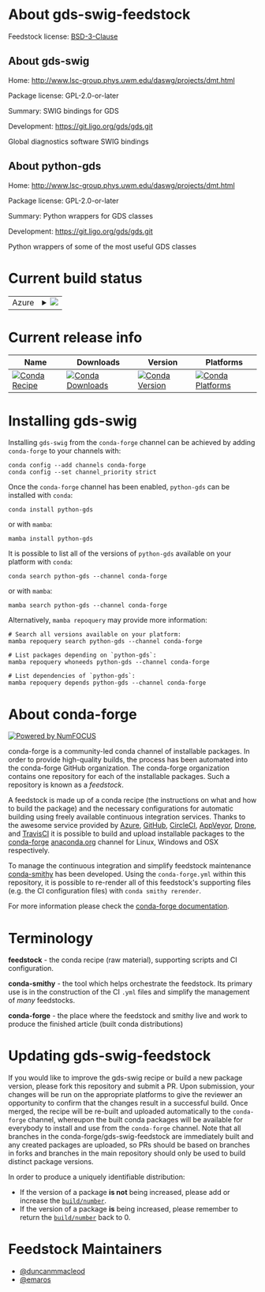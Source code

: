 About gds-swig-feedstock
========================

Feedstock license: [BSD-3-Clause](https://github.com/conda-forge/gds-swig-feedstock/blob/main/LICENSE.txt)


About gds-swig
--------------

Home: http://www.lsc-group.phys.uwm.edu/daswg/projects/dmt.html

Package license: GPL-2.0-or-later

Summary: SWIG bindings for GDS

Development: https://git.ligo.org/gds/gds.git

Global diagnostics software SWIG bindings

About python-gds
----------------

Home: http://www.lsc-group.phys.uwm.edu/daswg/projects/dmt.html

Package license: GPL-2.0-or-later

Summary: Python wrappers for GDS classes

Development: https://git.ligo.org/gds/gds.git

Python wrappers of some of the most useful GDS classes


Current build status
====================


<table>
    
  <tr>
    <td>Azure</td>
    <td>
      <details>
        <summary>
          <a href="https://dev.azure.com/conda-forge/feedstock-builds/_build/latest?definitionId=12930&branchName=main">
            <img src="https://dev.azure.com/conda-forge/feedstock-builds/_apis/build/status/gds-swig-feedstock?branchName=main">
          </a>
        </summary>
        <table>
          <thead><tr><th>Variant</th><th>Status</th></tr></thead>
          <tbody><tr>
              <td>linux_64_python3.10.____cpython</td>
              <td>
                <a href="https://dev.azure.com/conda-forge/feedstock-builds/_build/latest?definitionId=12930&branchName=main">
                  <img src="https://dev.azure.com/conda-forge/feedstock-builds/_apis/build/status/gds-swig-feedstock?branchName=main&jobName=linux&configuration=linux%20linux_64_python3.10.____cpython" alt="variant">
                </a>
              </td>
            </tr><tr>
              <td>linux_64_python3.11.____cpython</td>
              <td>
                <a href="https://dev.azure.com/conda-forge/feedstock-builds/_build/latest?definitionId=12930&branchName=main">
                  <img src="https://dev.azure.com/conda-forge/feedstock-builds/_apis/build/status/gds-swig-feedstock?branchName=main&jobName=linux&configuration=linux%20linux_64_python3.11.____cpython" alt="variant">
                </a>
              </td>
            </tr><tr>
              <td>linux_64_python3.12.____cpython</td>
              <td>
                <a href="https://dev.azure.com/conda-forge/feedstock-builds/_build/latest?definitionId=12930&branchName=main">
                  <img src="https://dev.azure.com/conda-forge/feedstock-builds/_apis/build/status/gds-swig-feedstock?branchName=main&jobName=linux&configuration=linux%20linux_64_python3.12.____cpython" alt="variant">
                </a>
              </td>
            </tr><tr>
              <td>linux_64_python3.9.____cpython</td>
              <td>
                <a href="https://dev.azure.com/conda-forge/feedstock-builds/_build/latest?definitionId=12930&branchName=main">
                  <img src="https://dev.azure.com/conda-forge/feedstock-builds/_apis/build/status/gds-swig-feedstock?branchName=main&jobName=linux&configuration=linux%20linux_64_python3.9.____cpython" alt="variant">
                </a>
              </td>
            </tr><tr>
              <td>linux_aarch64_python3.10.____cpython</td>
              <td>
                <a href="https://dev.azure.com/conda-forge/feedstock-builds/_build/latest?definitionId=12930&branchName=main">
                  <img src="https://dev.azure.com/conda-forge/feedstock-builds/_apis/build/status/gds-swig-feedstock?branchName=main&jobName=linux&configuration=linux%20linux_aarch64_python3.10.____cpython" alt="variant">
                </a>
              </td>
            </tr><tr>
              <td>linux_aarch64_python3.11.____cpython</td>
              <td>
                <a href="https://dev.azure.com/conda-forge/feedstock-builds/_build/latest?definitionId=12930&branchName=main">
                  <img src="https://dev.azure.com/conda-forge/feedstock-builds/_apis/build/status/gds-swig-feedstock?branchName=main&jobName=linux&configuration=linux%20linux_aarch64_python3.11.____cpython" alt="variant">
                </a>
              </td>
            </tr><tr>
              <td>linux_aarch64_python3.12.____cpython</td>
              <td>
                <a href="https://dev.azure.com/conda-forge/feedstock-builds/_build/latest?definitionId=12930&branchName=main">
                  <img src="https://dev.azure.com/conda-forge/feedstock-builds/_apis/build/status/gds-swig-feedstock?branchName=main&jobName=linux&configuration=linux%20linux_aarch64_python3.12.____cpython" alt="variant">
                </a>
              </td>
            </tr><tr>
              <td>linux_aarch64_python3.9.____cpython</td>
              <td>
                <a href="https://dev.azure.com/conda-forge/feedstock-builds/_build/latest?definitionId=12930&branchName=main">
                  <img src="https://dev.azure.com/conda-forge/feedstock-builds/_apis/build/status/gds-swig-feedstock?branchName=main&jobName=linux&configuration=linux%20linux_aarch64_python3.9.____cpython" alt="variant">
                </a>
              </td>
            </tr><tr>
              <td>linux_ppc64le_python3.10.____cpython</td>
              <td>
                <a href="https://dev.azure.com/conda-forge/feedstock-builds/_build/latest?definitionId=12930&branchName=main">
                  <img src="https://dev.azure.com/conda-forge/feedstock-builds/_apis/build/status/gds-swig-feedstock?branchName=main&jobName=linux&configuration=linux%20linux_ppc64le_python3.10.____cpython" alt="variant">
                </a>
              </td>
            </tr><tr>
              <td>linux_ppc64le_python3.11.____cpython</td>
              <td>
                <a href="https://dev.azure.com/conda-forge/feedstock-builds/_build/latest?definitionId=12930&branchName=main">
                  <img src="https://dev.azure.com/conda-forge/feedstock-builds/_apis/build/status/gds-swig-feedstock?branchName=main&jobName=linux&configuration=linux%20linux_ppc64le_python3.11.____cpython" alt="variant">
                </a>
              </td>
            </tr><tr>
              <td>linux_ppc64le_python3.12.____cpython</td>
              <td>
                <a href="https://dev.azure.com/conda-forge/feedstock-builds/_build/latest?definitionId=12930&branchName=main">
                  <img src="https://dev.azure.com/conda-forge/feedstock-builds/_apis/build/status/gds-swig-feedstock?branchName=main&jobName=linux&configuration=linux%20linux_ppc64le_python3.12.____cpython" alt="variant">
                </a>
              </td>
            </tr><tr>
              <td>linux_ppc64le_python3.9.____cpython</td>
              <td>
                <a href="https://dev.azure.com/conda-forge/feedstock-builds/_build/latest?definitionId=12930&branchName=main">
                  <img src="https://dev.azure.com/conda-forge/feedstock-builds/_apis/build/status/gds-swig-feedstock?branchName=main&jobName=linux&configuration=linux%20linux_ppc64le_python3.9.____cpython" alt="variant">
                </a>
              </td>
            </tr><tr>
              <td>osx_64_python3.10.____cpython</td>
              <td>
                <a href="https://dev.azure.com/conda-forge/feedstock-builds/_build/latest?definitionId=12930&branchName=main">
                  <img src="https://dev.azure.com/conda-forge/feedstock-builds/_apis/build/status/gds-swig-feedstock?branchName=main&jobName=osx&configuration=osx%20osx_64_python3.10.____cpython" alt="variant">
                </a>
              </td>
            </tr><tr>
              <td>osx_64_python3.11.____cpython</td>
              <td>
                <a href="https://dev.azure.com/conda-forge/feedstock-builds/_build/latest?definitionId=12930&branchName=main">
                  <img src="https://dev.azure.com/conda-forge/feedstock-builds/_apis/build/status/gds-swig-feedstock?branchName=main&jobName=osx&configuration=osx%20osx_64_python3.11.____cpython" alt="variant">
                </a>
              </td>
            </tr><tr>
              <td>osx_64_python3.12.____cpython</td>
              <td>
                <a href="https://dev.azure.com/conda-forge/feedstock-builds/_build/latest?definitionId=12930&branchName=main">
                  <img src="https://dev.azure.com/conda-forge/feedstock-builds/_apis/build/status/gds-swig-feedstock?branchName=main&jobName=osx&configuration=osx%20osx_64_python3.12.____cpython" alt="variant">
                </a>
              </td>
            </tr><tr>
              <td>osx_64_python3.9.____cpython</td>
              <td>
                <a href="https://dev.azure.com/conda-forge/feedstock-builds/_build/latest?definitionId=12930&branchName=main">
                  <img src="https://dev.azure.com/conda-forge/feedstock-builds/_apis/build/status/gds-swig-feedstock?branchName=main&jobName=osx&configuration=osx%20osx_64_python3.9.____cpython" alt="variant">
                </a>
              </td>
            </tr>
          </tbody>
        </table>
      </details>
    </td>
  </tr>
</table>

Current release info
====================

| Name | Downloads | Version | Platforms |
| --- | --- | --- | --- |
| [![Conda Recipe](https://img.shields.io/badge/recipe-python--gds-green.svg)](https://anaconda.org/conda-forge/python-gds) | [![Conda Downloads](https://img.shields.io/conda/dn/conda-forge/python-gds.svg)](https://anaconda.org/conda-forge/python-gds) | [![Conda Version](https://img.shields.io/conda/vn/conda-forge/python-gds.svg)](https://anaconda.org/conda-forge/python-gds) | [![Conda Platforms](https://img.shields.io/conda/pn/conda-forge/python-gds.svg)](https://anaconda.org/conda-forge/python-gds) |

Installing gds-swig
===================

Installing `gds-swig` from the `conda-forge` channel can be achieved by adding `conda-forge` to your channels with:

```
conda config --add channels conda-forge
conda config --set channel_priority strict
```

Once the `conda-forge` channel has been enabled, `python-gds` can be installed with `conda`:

```
conda install python-gds
```

or with `mamba`:

```
mamba install python-gds
```

It is possible to list all of the versions of `python-gds` available on your platform with `conda`:

```
conda search python-gds --channel conda-forge
```

or with `mamba`:

```
mamba search python-gds --channel conda-forge
```

Alternatively, `mamba repoquery` may provide more information:

```
# Search all versions available on your platform:
mamba repoquery search python-gds --channel conda-forge

# List packages depending on `python-gds`:
mamba repoquery whoneeds python-gds --channel conda-forge

# List dependencies of `python-gds`:
mamba repoquery depends python-gds --channel conda-forge
```


About conda-forge
=================

[![Powered by
NumFOCUS](https://img.shields.io/badge/powered%20by-NumFOCUS-orange.svg?style=flat&colorA=E1523D&colorB=007D8A)](https://numfocus.org)

conda-forge is a community-led conda channel of installable packages.
In order to provide high-quality builds, the process has been automated into the
conda-forge GitHub organization. The conda-forge organization contains one repository
for each of the installable packages. Such a repository is known as a *feedstock*.

A feedstock is made up of a conda recipe (the instructions on what and how to build
the package) and the necessary configurations for automatic building using freely
available continuous integration services. Thanks to the awesome service provided by
[Azure](https://azure.microsoft.com/en-us/services/devops/), [GitHub](https://github.com/),
[CircleCI](https://circleci.com/), [AppVeyor](https://www.appveyor.com/),
[Drone](https://cloud.drone.io/welcome), and [TravisCI](https://travis-ci.com/)
it is possible to build and upload installable packages to the
[conda-forge](https://anaconda.org/conda-forge) [anaconda.org](https://anaconda.org/)
channel for Linux, Windows and OSX respectively.

To manage the continuous integration and simplify feedstock maintenance
[conda-smithy](https://github.com/conda-forge/conda-smithy) has been developed.
Using the ``conda-forge.yml`` within this repository, it is possible to re-render all of
this feedstock's supporting files (e.g. the CI configuration files) with ``conda smithy rerender``.

For more information please check the [conda-forge documentation](https://conda-forge.org/docs/).

Terminology
===========

**feedstock** - the conda recipe (raw material), supporting scripts and CI configuration.

**conda-smithy** - the tool which helps orchestrate the feedstock.
                   Its primary use is in the construction of the CI ``.yml`` files
                   and simplify the management of *many* feedstocks.

**conda-forge** - the place where the feedstock and smithy live and work to
                  produce the finished article (built conda distributions)


Updating gds-swig-feedstock
===========================

If you would like to improve the gds-swig recipe or build a new
package version, please fork this repository and submit a PR. Upon submission,
your changes will be run on the appropriate platforms to give the reviewer an
opportunity to confirm that the changes result in a successful build. Once
merged, the recipe will be re-built and uploaded automatically to the
`conda-forge` channel, whereupon the built conda packages will be available for
everybody to install and use from the `conda-forge` channel.
Note that all branches in the conda-forge/gds-swig-feedstock are
immediately built and any created packages are uploaded, so PRs should be based
on branches in forks and branches in the main repository should only be used to
build distinct package versions.

In order to produce a uniquely identifiable distribution:
 * If the version of a package **is not** being increased, please add or increase
   the [``build/number``](https://docs.conda.io/projects/conda-build/en/latest/resources/define-metadata.html#build-number-and-string).
 * If the version of a package **is** being increased, please remember to return
   the [``build/number``](https://docs.conda.io/projects/conda-build/en/latest/resources/define-metadata.html#build-number-and-string)
   back to 0.

Feedstock Maintainers
=====================

* [@duncanmmacleod](https://github.com/duncanmmacleod/)
* [@emaros](https://github.com/emaros/)

